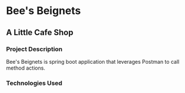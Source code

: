 # Bee's Beignets
## A Little Cafe Shop
### Project Description
Bee's Beignets is spring boot application that leverages Postman to call method actions. 
### Technologies Used
